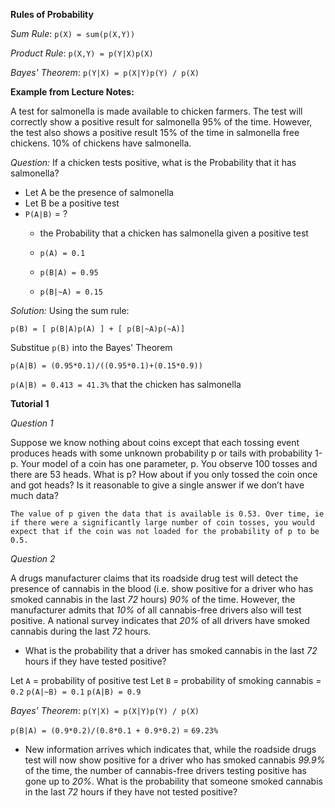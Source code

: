 **Rules of Probability**

*Sum Rule*: `p(X) = sum(p(X,Y))`

*Product Rule*: `p(X,Y) = p(Y|X)p(X)`

*Bayes' Theorem*: `p(Y|X) = p(X|Y)p(Y) / p(X)`

**Example from Lecture Notes:**

A test for salmonella is made available to chicken farmers. The test will correctly show a positive result for salmonella 95% of the time. However, the test also shows a positive result 15% of the time in salmonella free chickens. 10% of chickens have salmonella.

*Question:* If a chicken tests positive, what is the Probability that it has salmonella?

* Let A be the presence of salmonella
* Let B be a positive test
* `P(A|B)` = ?
    * the Probability that a chicken has salmonella given a positive test

  * `p(A) = 0.1`
  * `p(B|A) = 0.95`
  * `p(B|~A) = 0.15`

*Solution:* Using the sum rule:

`p(B) = [ p(B|A)p(A) ] + [ p(B|~A)p(~A)]`

Substitue `p(B)` into the Bayes' Theorem

`p(A|B) = (0.95*0.1)/((0.95*0.1)+(0.15*0.9))`

`p(A|B) = 0.413 = 41.3%` that the chicken has salmonella

**Tutorial 1**

*Question 1*

Suppose we know nothing about coins except that each tossing event produces heads with some
unknown probability p or tails with probability 1-p. Your model of a coin has one parameter, p. You
observe 100 tosses and there are 53 heads. What is p? How about if you only tossed the coin once and
got heads? Is it reasonable to give a single answer if we don’t have much data?

`The value of p given the data that is available is 0.53. Over time, ie if there were a significantly large number of coin tosses, you would expect that if the coin was not loaded for the probability of p to be 0.5.`

*Question 2*

A drugs manufacturer claims that its roadside drug test will detect the presence of cannabis in the blood
(i.e. show positive for a driver who has smoked cannabis in the last *72* hours) *90%* of the time. However,
the manufacturer admits that *10%* of all cannabis-free drivers also will test positive. A national survey
indicates that *20%* of all drivers have smoked cannabis during the last *72* hours.

* What is the probability that a driver has smoked cannabis in the last *72* hours if they have tested
positive?

Let `A` = probability of positive test
Let `B` = probability of smoking cannabis = `0.2`
`p(A|~B) = 0.1`
`p(A|B) = 0.9`

*Bayes' Theorem*: `p(Y|X) = p(X|Y)p(Y) / p(X)`

`p(B|A) = (0.9*0.2)/(0.8*0.1 + 0.9*0.2)` = `69.23%`

* New information arrives which indicates that, while the roadside drugs test will now show positive
for a driver who has smoked cannabis *99.9%* of the time, the number of cannabis-free drivers
testing positive has gone up to *20%*. What is the probability that someone smoked cannabis in the
last *72* hours if they have not tested positive?
